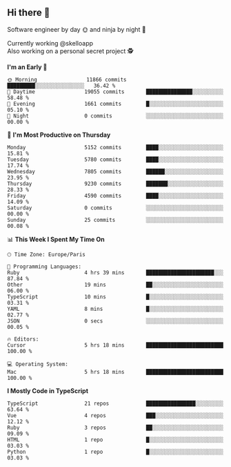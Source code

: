 ## Hi there 👋

Software engineer by day 🌞 and ninja by night 🌝

Currently working @skelloapp <br>
Also working on a personal secret project 🕵️

<!--START_SECTION:waka-->
**I'm an Early 🐤** 

```text
🌞 Morning                11866 commits       █████████░░░░░░░░░░░░░░░░   36.42 % 
🌆 Daytime                19055 commits       ███████████████░░░░░░░░░░   58.48 % 
🌃 Evening                1661 commits        █░░░░░░░░░░░░░░░░░░░░░░░░   05.10 % 
🌙 Night                  0 commits           ░░░░░░░░░░░░░░░░░░░░░░░░░   00.00 % 
```
📅 **I'm Most Productive on Thursday** 

```text
Monday                   5152 commits        ████░░░░░░░░░░░░░░░░░░░░░   15.81 % 
Tuesday                  5780 commits        ████░░░░░░░░░░░░░░░░░░░░░   17.74 % 
Wednesday                7805 commits        ██████░░░░░░░░░░░░░░░░░░░   23.95 % 
Thursday                 9230 commits        ███████░░░░░░░░░░░░░░░░░░   28.33 % 
Friday                   4590 commits        ████░░░░░░░░░░░░░░░░░░░░░   14.09 % 
Saturday                 0 commits           ░░░░░░░░░░░░░░░░░░░░░░░░░   00.00 % 
Sunday                   25 commits          ░░░░░░░░░░░░░░░░░░░░░░░░░   00.08 % 
```


📊 **This Week I Spent My Time On** 

```text
🕑︎ Time Zone: Europe/Paris

💬 Programming Languages: 
Ruby                     4 hrs 39 mins       ██████████████████████░░░   87.84 % 
Other                    19 mins             ██░░░░░░░░░░░░░░░░░░░░░░░   06.00 % 
TypeScript               10 mins             █░░░░░░░░░░░░░░░░░░░░░░░░   03.31 % 
YAML                     8 mins              █░░░░░░░░░░░░░░░░░░░░░░░░   02.77 % 
JSON                     0 secs              ░░░░░░░░░░░░░░░░░░░░░░░░░   00.05 % 

🔥 Editors: 
Cursor                   5 hrs 18 mins       █████████████████████████   100.00 % 

💻 Operating System: 
Mac                      5 hrs 18 mins       █████████████████████████   100.00 % 
```

**I Mostly Code in TypeScript** 

```text
TypeScript               21 repos            ████████████████░░░░░░░░░   63.64 % 
Vue                      4 repos             ███░░░░░░░░░░░░░░░░░░░░░░   12.12 % 
Ruby                     3 repos             ██░░░░░░░░░░░░░░░░░░░░░░░   09.09 % 
HTML                     1 repo              █░░░░░░░░░░░░░░░░░░░░░░░░   03.03 % 
Python                   1 repo              █░░░░░░░░░░░░░░░░░░░░░░░░   03.03 % 
```




<!--END_SECTION:waka-->

<!--
**antoinelncl/antoinelncl** is a ✨ _special_ ✨ repository because its `README.md` (this file) appears on your GitHub profile.

Here are some ideas to get you started:

- 🔭 I’m currently working on ...
- 🌱 I’m currently learning ...
- 👯 I’m looking to collaborate on ...
- 🤔 I’m looking for help with ...
- 💬 Ask me about ...
- 📫 How to reach me: ...
- 😄 Pronouns: ...
- ⚡ Fun fact: ...
-->
